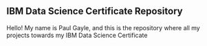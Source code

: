 ## IBM Data Science Certificate Repository

Hello! My name is Paul Gayle, and this is the repository where all my projects towards my IBM Data Science Certificate
